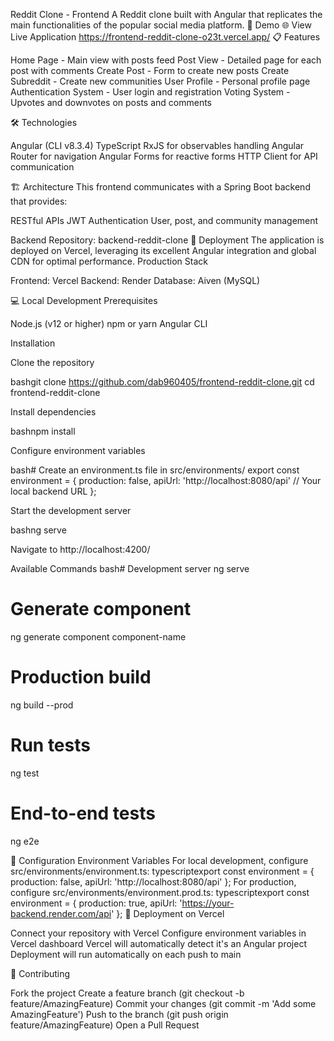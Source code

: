 Reddit Clone - Frontend
A Reddit clone built with Angular that replicates the main functionalities of the popular social media platform.
🚀 Demo
🌐 View Live Application https://frontend-reddit-clone-o23t.vercel.app/
📋 Features

Home Page - Main view with posts feed
Post View - Detailed page for each post with comments
Create Post - Form to create new posts
Create Subreddit - Create new communities
User Profile - Personal profile page
Authentication System - User login and registration
Voting System - Upvotes and downvotes on posts and comments

🛠️ Technologies

Angular (CLI v8.3.4)
TypeScript
RxJS for observables handling
Angular Router for navigation
Angular Forms for reactive forms
HTTP Client for API communication

🏗️ Architecture
This frontend communicates with a Spring Boot backend that provides:

RESTful APIs
JWT Authentication
User, post, and community management

Backend Repository: backend-reddit-clone
🚀 Deployment
The application is deployed on Vercel, leveraging its excellent Angular integration and global CDN for optimal performance.
Production Stack

Frontend: Vercel
Backend: Render
Database: Aiven (MySQL)

💻 Local Development
Prerequisites

Node.js (v12 or higher)
npm or yarn
Angular CLI

Installation

Clone the repository

bashgit clone https://github.com/dab960405/frontend-reddit-clone.git
cd frontend-reddit-clone

Install dependencies

bashnpm install

Configure environment variables

bash# Create an environment.ts file in src/environments/
export const environment = {
  production: false,
  apiUrl: 'http://localhost:8080/api' // Your local backend URL
};

Start the development server

bashng serve

Navigate to http://localhost:4200/

Available Commands
bash# Development server
ng serve

# Generate component
ng generate component component-name

# Production build
ng build --prod

# Run tests
ng test

# End-to-end tests
ng e2e

🔧 Configuration
Environment Variables
For local development, configure src/environments/environment.ts:
typescriptexport const environment = {
  production: false,
  apiUrl: 'http://localhost:8080/api'
};
For production, configure src/environments/environment.prod.ts:
typescriptexport const environment = {
  production: true,
  apiUrl: 'https://your-backend.render.com/api'
};
🚀 Deployment on Vercel

Connect your repository with Vercel
Configure environment variables in Vercel dashboard
Vercel will automatically detect it's an Angular project
Deployment will run automatically on each push to main

🤝 Contributing

Fork the project
Create a feature branch (git checkout -b feature/AmazingFeature)
Commit your changes (git commit -m 'Add some AmazingFeature')
Push to the branch (git push origin feature/AmazingFeature)
Open a Pull Request
